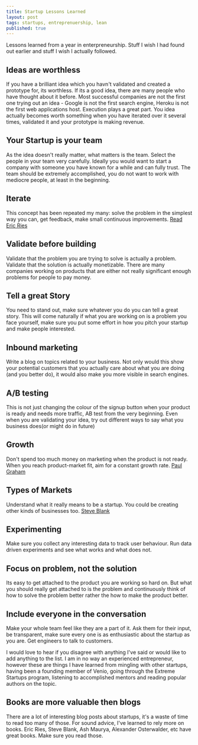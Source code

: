 ```yaml
---
title: Startup Lessons Learned
layout: post
tags: startups, entreprenuership, lean
published: true
---
```


Lessons learned from a year in enterpreneurship. Stuff I wish I had found out earlier and stuff I wish I actually followed.

Ideas are worthless
-------------------
If you have a brilliant idea which you havn't validated and created a prototype for, its worthless. If its a good idea, there are many people who have thought about it before. Most successful companies are not the first one trying out an idea - Google is not the first search engine, Heroku is not the first web applications host. Execution plays a great part. You idea actually becomes worth something when you have iterated over it several times, validated it and your prototype is making revenue.


Your Startup is your team
-------------------------
As the idea doesn't really matter, what matters is the team. Select the people in your team very carefully. Ideally you would want to start a company with someone you have known for a while and can fully trust. The team should be extremely accomplished, you do not want to work with mediocre people, at least in the beginning.


Iterate
-------
This concept has been repeated my many: solve the problem in the simplest way you can, get feedback, make small continuous improvements. 
[Read Eric Ries](http://theleanstartup.com/)


Validate before building
------------------------
Validate that the problem you are trying to solve is actually a problem. Validate that the solution is actually monetizable. There are many companies working on products that are either not really significant enough problems for people to pay money. 
 

Tell a great Story
------------------
You need to stand out, make sure whatever you do you can tell a great story. This will come naturally if what you are working on is a problem you face yourself, make sure you put some effort in how you pitch your startup and make people interested.


Inbound marketing
-----------------
Write a blog on topics related to your business. Not only would this show your potential customers that you actually care about what you are doing (and you better do), it would also make you more visible in search engines. 

A/B testing
-----------
This is not just changing the colour of the signup button when your product is ready and needs more traffic, AB test from the very beginning. Even when you are validating your idea, try out different ways to say what you business does(or might do in future)

Growth
------
Don't spend too much money on marketing when the product is not ready. When you reach product-market fit, aim for a constant growth rate. 
[Paul Graham](http://paulgraham.com/growth.html)

Types of Markets
----------------
Understand what it really means to be a startup. You could be creating other kinds of businesses too. 
[Steve Blank](http://www.udacity.com/view#Course/ep245/CourseRev/1/Unit/219001/Nugget/288004)

Experimenting
-------------
Make sure you collect any interesting data to track user behaviour. Run data driven experiments and see what works and what does not. 


Focus on problem, not the solution
----------------------------------
Its easy to get attached to the product you are working so hard on. But what you should really get attached to is the problem and continuously think of how to solve the problem better rather the how to make the product better.


Include everyone in the conversation
------------------------------------
Make your whole team feel like they are a part of it. Ask them for their input, be transparent, make sure every one is as enthusiastic about the startup as you are. Get engineers to talk to customers.


I would love to hear if you disagree with anything I've said or would like to add anything to the list. I am in no way an experienced entrepreneur, however these are things I have learned from mingling with other startups, having been a founding member of Venio, going through the Extreme Startups program, listening to accomplished mentors and reading popular authors on the topic.


Books are more valuable then blogs
----------------------------------
There are a lot of interesting blog posts about startups, it's a waste of time to read too many of those. For sound advice, I've learned to rely more on books. Eric Ries, Steve Blank, Ash Maurya, Alexander Osterwalder, etc have great books. Make sure you read those.

